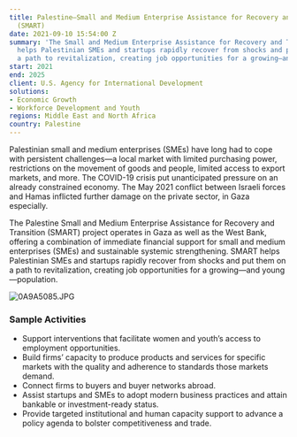 ```yaml
---
title: Palestine—Small and Medium Enterprise Assistance for Recovery and Transition
  (SMART)
date: 2021-09-10 15:54:00 Z
summary: 'The Small and Medium Enterprise Assistance for Recovery and Transition project
  helps Palestinian SMEs and startups rapidly recover from shocks and put them on
  a path to revitalization, creating job opportunities for a growing—and young—population. '
start: 2021
end: 2025
client: U.S. Agency for International Development
solutions:
- Economic Growth
- Workforce Development and Youth
regions: Middle East and North Africa
country: Palestine
---
```


Palestinian small and medium enterprises (SMEs) have long had to cope with persistent challenges—a local market with limited purchasing power, restrictions on the movement of goods and people, limited access to export markets, and more. The COVID-19 crisis put unanticipated pressure on an already constrained economy. The May 2021 conflict between Israeli forces and Hamas inflicted further damage on the private sector, in Gaza especially. 

The Palestine Small and Medium Enterprise Assistance for Recovery and Transition (SMART) project operates in Gaza as well as the West Bank, offering a combination of immediate financial support for small and medium enterprises (SMEs) and sustainable systemic strengthening. SMART helps Palestinian SMEs and startups rapidly recover from shocks and put them on a path to revitalization, creating job opportunities for a growing—and young—population. 

![0A9A5085.JPG](/uploads/0A9A5085.JPG)

### Sample Activities

* Support interventions that facilitate women and youth’s access to employment opportunities.
* Build firms’ capacity to produce products and services for specific markets with the quality and adherence to standards those markets demand.
* Connect firms to buyers and buyer networks abroad.
* Assist startups and SMEs to adopt modern business practices and attain bankable or investment-ready status.
* Provide targeted institutional and human capacity support to advance a policy agenda to bolster competitiveness and trade.
